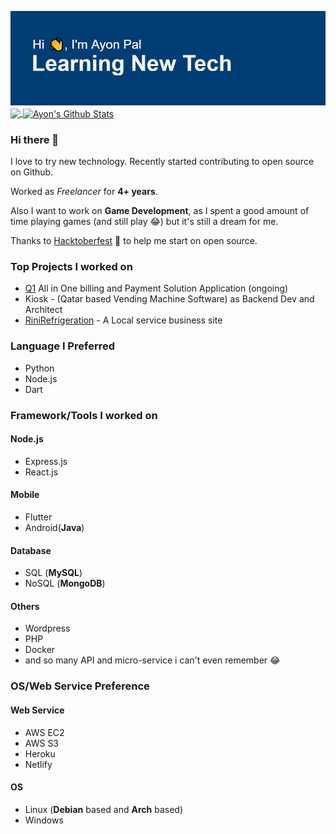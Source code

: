 ![Header](https://github.com/AyonPal/AyonPal/raw/main/header.png "Header")
<a href="https://github.com/anuraghazra/convoychat">
<img align="center" src="https://github-readme-stats.vercel.app/api/top-langs/?username=AyonPal&lang_count=4&theme=algolia"/>
  </a>
<a href="https://github.com/anuraghazra/convoychat">
<img align="center" src="https://github-readme-stats.vercel.app/api?username=AyonPal&theme=algolia&count_private=true&show_icons=true" alt="Ayon's Github Stats"/>
  </a>
### Hi there 👋

I love to try new technology. Recently started contributing to open source on Github. 

Worked as *Freelancer* for **4+ years**.

Also I want to work on **Game Development**, as I spent a good amount of time playing games (and still play 😂) but it's still a dream for me.

Thanks to [Hacktoberfest](https://hacktoberfest.digitalocean.com/) 🙏 to help me start on open source.
### Top Projects I worked on
 - [Q1](https://qonebs.qa) All in One billing and Payment Solution Application (ongoing)
 - Kiosk - (Qatar based Vending Machine Software) as Backend Dev and Architect
 - [RiniRefrigeration](https://services.rinirefrigeration.in/customer/) - A Local service business site

### Language I Preferred

 - Python
 - Node.js
 - Dart

### Framework/Tools I worked on
#### Node.js
 - Express.js
 - React.js
#### Mobile
 - Flutter
 - Android(**Java**)
#### Database
 - SQL (**MySQL**)
 - NoSQL (**MongoDB**)
#### Others
 - Wordpress
 - PHP
 - Docker
 - and so many API and micro-service i can't even remember 😂

### OS/Web Service Preference
#### Web Service
- AWS EC2
- AWS S3
- Heroku
- Netlify
#### OS
- Linux (**Debian** based and **Arch** based)
- Windows

